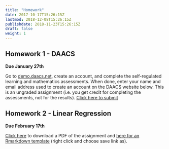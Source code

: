 ```yaml
---
title: "Homework"
date: 2017-10-17T15:26:15Z
lastmod: 2018-12-08T15:26:15Z
publishdate: 2018-11-23T15:26:15Z
draft: false
weight: 1
---
```



## Homework 1 - DAACS

**Due January 27th**

Go to [demo.daacs.net](https://demo.daacs.net), create an account, and complete the self-regulated learning and mathematics assessments. When done, enter your name and email address used to create an account on the DAACS website below. This is an ungraded assignment (i.e. you get credit for completing the assessments, not for the results). [Click here to submit](https://forms.gle/ts3GFQbFYJny1Lbp8)

## Homework 2 - Linear Regression

**Due February 17th**

[Click here](https://github.com/jbryer/EPSY630Spring2020/blob/master/Homework/Homework8.pdf) to download a PDF of the assignment and [here for an Rmarkdown template](https://raw.githubusercontent.com/jbryer/EPSY630Spring2020/master/Homework/Homework8.Rmd) (right click and choose save link as).



